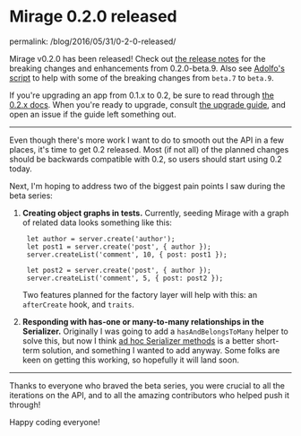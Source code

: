 # Mirage 0.2.0 released

permalink: /blog/2016/05/31/0-2-0-released/

Mirage v0.2.0 has been released! Check out [the release notes](https://github.com/samselikoff/ember-cli-mirage/releases/tag/v0.2.0-beta.9) for the breaking changes and enhancements from 0.2.0-beta.9. Also see [Adolfo's script](https://blog.abuiles.com/blog/2016/05/27/upgrading-to-mirage-v0-dot-2-0-beta-dot-9-with-jscodeshift/) to help with some of the breaking changes from `beta.7` to `beta.9`.

If you're upgrading an app from 0.1.x to 0.2, be sure to read through [the 0.2.x docs](http://www.ember-cli-mirage.com/docs/v0.2.x/). When you're ready to upgrade, consult [the upgrade guide](http://www.ember-cli-mirage.com/docs/v0.2.x/upgrading/), and open an issue if the guide left something out.

---

Even though there's more work I want to do to smooth out the API in a few places, it's time to get 0.2 released. Most (if not all) of the planned changes should be backwards compatible with 0.2, so users should start using 0.2 today.

Next, I'm hoping to address two of the biggest pain points I saw during the beta series:

1. **Creating object graphs in tests.** Currently, seeding Mirage with a graph of related data looks something like this:

        let author = server.create('author');
        let post1 = server.create('post', { author });
        server.createList('comment', 10, { post: post1 });

        let post2 = server.create('post', { author });
        server.createList('comment', 5, { post: post2 });

    Two features planned for the factory layer will help with this: an `afterCreate` hook, and `traits`.

2. **Responding with has-one or many-to-many relationships in the Serializer.** Originally I was going to add a `hasAndBelongsToMany` helper to solve this, but now I think [ad hoc Serializer methods](https://github.com/samselikoff/ember-cli-mirage/issues/754) is a better short-term solution, and something I wanted to add anyway. Some folks are keen on getting this working, so hopefully it will land soon.

---

Thanks to everyone who braved the beta series, you were crucial to all the iterations on the API, and to all the amazing contributors who helped push it through!

Happy coding everyone!
